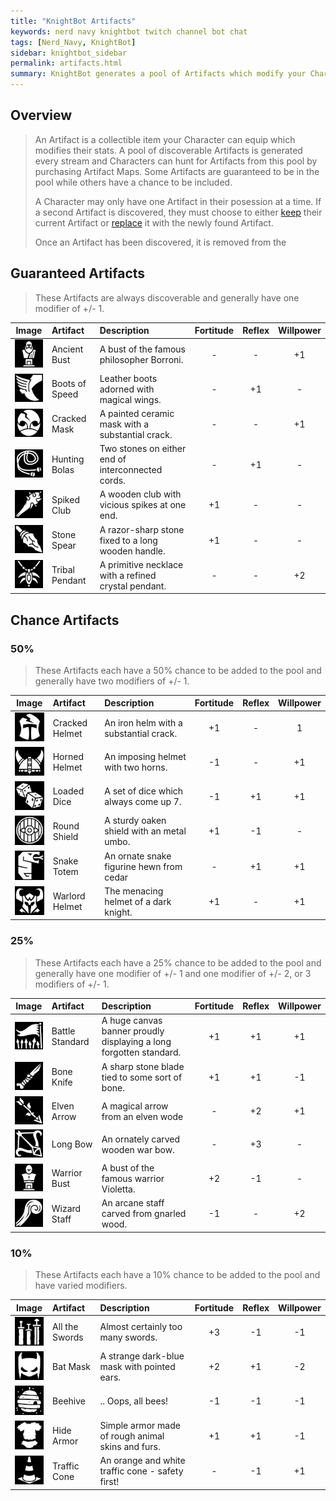 ```yaml
---
title: "KnightBot Artifacts"
keywords: nerd navy knightbot twitch channel bot chat
tags: [Nerd_Navy, KnightBot]
sidebar: knightbot_sidebar
permalink: artifacts.html
summary: KnightBot generates a pool of Artifacts which modify your Character's stats. Characters can hunt for these Artifacts using the Artifact Map redemption.
---
```


## Overview
> An Artifact is a collectible item your Character can equip which modifies their stats. A pool of discoverable Artifacts is generated every stream and Characters can hunt for Artifacts from this pool by purchasing Artifact Maps. Some Artifacts are guaranteed to be in the pool while others have a chance to be included.
>
> A Character may only have one Artifact in their posession at a time. If a second Artifact is discovered, they must choose to either [keep](/commands.html#keeparchetype-1) their current Artifact or [replace](/commands.html#replaceartifact-1) it with the newly found Artifact.
>
> Once an Artifact has been discovered, it is removed from the

## Guaranteed Artifacts

> These Artifacts are always discoverable and generally have one modifier of +/- 1.

| Image | Artifact | Description | Fortitude | Reflex | Willpower |
|:-----:|:-------- |:----------- |:---------:|:------:|:---------:| 
| ![Ancient Bust](https://github.com/NonMajorNerd/nonmajornerd.github.io/blob/main/_assets/GFX/KB/Artifacts/philosopher-bust.png?raw=true) | Ancient Bust | A bust of the famous philosopher Borroni. | - | - | +1 |
| ![Boots of Speed](https://github.com/NonMajorNerd/nonmajornerd.github.io/blob/main/_assets/GFX/KB/Artifacts/wingfoot.png?raw=true) | Boots of Speed | Leather boots adorned with magical wings. | - | +1 | - |
| ![Cracked Mask](https://github.com/NonMajorNerd/nonmajornerd.github.io/blob/main/_assets/GFX/KB/Artifacts/cracked-mask.png?raw=true)  | Cracked Mask | A painted ceramic mask with a substantial crack. | - | - | +1 |
| ![Hunting Bolas](https://github.com/NonMajorNerd/nonmajornerd.github.io/blob/main/_assets/GFX/KB/Artifacts/hunting-bolas.png?raw=true)  | Hunting Bolas | Two stones on either end of interconnected cords. | - | +1 | - |
| ![Spiked Club](https://github.com/NonMajorNerd/nonmajornerd.github.io/blob/main/_assets/GFX/KB/Artifacts/spiked-club.png?raw=true)  | Spiked Club | A wooden club with vicious spikes at one end. | +1 | - | - |
| ![Stone Spear](https://github.com/NonMajorNerd/nonmajornerd.github.io/blob/main/_assets/GFX/KB/Artifacts/stone-spear.png?raw=true)  | Stone Spear | A razor-sharp stone fixed to a long wooden handle. | +1 | - | - |
| ![Tribal Pendant](https://github.com/NonMajorNerd/nonmajornerd.github.io/blob/main/_assets/GFX/KB/Artifacts/tribal-pendant.png?raw=true)  | Tribal Pendant | A primitive necklace with a refined crystal pendant. | - | - | +2 |

## Chance Artifacts

### 50%

> These Artifacts each have a 50% chance to be added to the pool and generally have two modifiers of +/- 1.

| Image | Artifact | Description | Fortitude | Reflex | Willpower |
|:-----:|:-------- |:----------- |:---------:|:------:|:---------:| 
| ![Cracked Helmet](https://github.com/NonMajorNerd/nonmajornerd.github.io/blob/main/_assets/GFX/KB/Artifacts/cracked-helm.png?raw=true) | Cracked Helmet | An iron helm with a substantial crack. | +1 | - | 1 |
| ![Horned Helmet](https://github.com/NonMajorNerd/nonmajornerd.github.io/blob/main/_assets/GFX/KB/Artifacts/horned-helmet.png?raw=true) | Horned Helmet | An imposing helmet with two horns. | -1 | - | +1 |
| ![Loaded Dice](https://github.com/NonMajorNerd/nonmajornerd.github.io/blob/main/_assets/GFX/KB/Artifacts/loaded-dice.png?raw=true) | Loaded Dice | A set of dice which always come up 7. | -1 | +1 | +1 |
| ![Round Shield](https://github.com/NonMajorNerd/nonmajornerd.github.io/blob/main/_assets/GFX/KB/Artifacts/wooden-shield.png?raw=true) | Round Shield | A sturdy oaken shield with an metal umbo. | +1 | -1 | - |
| ![Snake Totem](https://github.com/NonMajorNerd/nonmajornerd.github.io/blob/main/_assets/GFX/KB/Artifacts/snake-totem.png?raw=true) | Snake Totem | An ornate snake figurine hewn from cedar | - | +1 | +1 |
| ![Warlord Helmet](https://github.com/NonMajorNerd/nonmajornerd.github.io/blob/main/_assets/GFX/KB/Artifacts/warlord-helmet.png?raw=true) | Warlord Helmet | The menacing helmet of a dark knight. | +1 | - | +1 |


### 25% 
	
> These Artifacts each have a 25% chance to be added to the pool and generally have one modifier of +/- 1 and one modifier of +/- 2, or 3 modifiers of +/- 1.

| Image | Artifact | Description | Fortitude | Reflex | Willpower |
|:-----:|:-------- |:----------- |:---------:|:------:|:---------:| 
| ![Battle Standard](https://github.com/NonMajorNerd/nonmajornerd.github.io/blob/main/_assets/GFX/KB/Artifacts/battle-standard.png?raw=true) | Battle Standard | A huge canvas banner proudly displaying a long forgotten standard. | +1 | +1 | +1 |
| ![Bone Knife](https://github.com/NonMajorNerd/nonmajornerd.github.io/blob/main/_assets/GFX/KB/Artifacts/bone-knife.png?raw=true) | Bone Knife | A sharp stone blade tied to some sort of bone. | +1 | +1 | -1 |
| ![Elven Arrow](https://github.com/NonMajorNerd/nonmajornerd.github.io/blob/main/_assets/GFX/KB/Artifacts/elven-arrow.png?raw=true) | Elven Arrow | A magical arrow from an elven wode | - | +2 | +1 |
| ![Long Bow](https://github.com/NonMajorNerd/nonmajornerd.github.io/blob/main/_assets/GFX/KB/Artifacts/long-bow.png?raw=true) | Long Bow | An ornately carved wooden war bow. | - | +3 | - |
| ![Warrior Bust](https://github.com/NonMajorNerd/nonmajornerd.github.io/blob/main/_assets/GFX/KB/Artifacts/stone-bust.png?raw=true) | Warrior Bust | A bust of the famous warrior Violetta. | +2 | -1 | - |
| ![Wizard Staff](https://github.com/NonMajorNerd/nonmajornerd.github.io/blob/main/_assets/GFX/KB/Artifacts/wizard-staff.png?raw=true) | Wizard Staff | An arcane staff carved from gnarled wood. | -1 | - | +2 |

### 10%

> These Artifacts each have a 10% chance to be added to the pool and have varied modifiers.


| Image | Artifact | Description | Fortitude | Reflex | Willpower |
|:-----:|:-------- |:----------- |:---------:|:------:|:---------:| 
| ![All the Swords](https://github.com/NonMajorNerd/nonmajornerd.github.io/blob/main/_assets/GFX/KB/Artifacts/all-the-swords.png?raw=true) | All the Swords | Almost certainly too many swords. | +3 | -1 | -1 |
| ![Bat Mask](https://github.com/NonMajorNerd/nonmajornerd.github.io/blob/main/_assets/GFX/KB/Artifacts/bat-mask.png?raw=true) | Bat Mask | A strange dark-blue mask with pointed ears. | +2 | +1 | -2 |
| ![Beehive](https://github.com/NonMajorNerd/nonmajornerd.github.io/blob/main/_assets/GFX/KB/Artifacts/beehive.png?raw=true) | Beehive | .. Oops, all bees! | -1 | -1 | -1 |
| ![Hide Armor](https://github.com/NonMajorNerd/nonmajornerd.github.io/blob/main/_assets/GFX/KB/Artifacts/hide-armor.png?raw=true) | Hide Armor | Simple armor made of rough animal skins and furs. | +1 | +1 | -1 |
| ![Traffic Cone](https://github.com/NonMajorNerd/nonmajornerd.github.io/blob/main/_assets/GFX/KB/Artifacts/traffic-cone.png?raw=true) | Traffic Cone | An orange and white traffic cone - safety first! | - | -1 | +1 |
